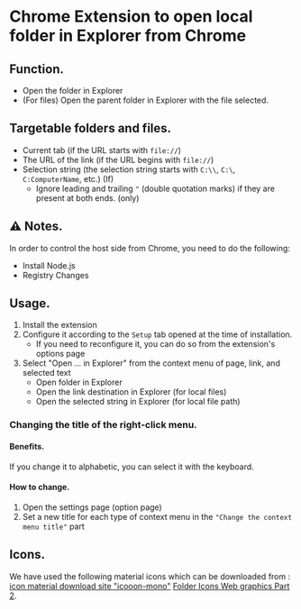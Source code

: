 # Chrome Extension to open local folder in Explorer from Chrome

## Function.
- Open the folder in Explorer
- (For files) Open the parent folder in Explorer with the file selected.


## Targetable folders and files.
- Current tab (if the URL starts with `file://`)
- The URL of the link (if the URL begins with `file://`)
- Selection string (the selection string starts with `C:\\`, `C:\`, `C:ComputerName`, etc.) (If)
    - Ignore leading and trailing `"` (double quotation marks) if they are present at both ends. (only)


## :warning: Notes.
In order to control the host side from Chrome, you need to do the following:
- Install Node.js
- Registry Changes


## Usage.
1. Install the extension
2. Configure it according to the `Setup` tab opened at the time of installation.
    - If you need to reconfigure it, you can do so from the extension's options page
3. Select "Open ... in Explorer" from the context menu of page, link, and selected text
    - Open folder in Explorer
    - Open the link destination in Explorer (for local files)
    - Open the selected string in Explorer (for local file path)

### Changing the title of the right-click menu.
#### Benefits.
If you change it to alphabetic, you can select it with the keyboard.

#### How to change.
1. Open the settings page (option page)
1. Set a new title for each type of context menu in the `"Change the context menu title"` part

## Icons.
We have used the following material icons which can be downloaded from : [icon material download site "icooon-mono"](http://icooon-mono.com/) [Folder Icons Web graphics Part 2](http://icooon-mono.com/00019-%e3%83%95%e3%82%a9%e3%83%ab%e3%83%80%e3%81%ae%e3%82%a2%e3%82%a4%e3%82%b3%e3%83%b3%e7%b4%a0%e6%9d%90-%e3%81%9d%e3%81%ae2/).
